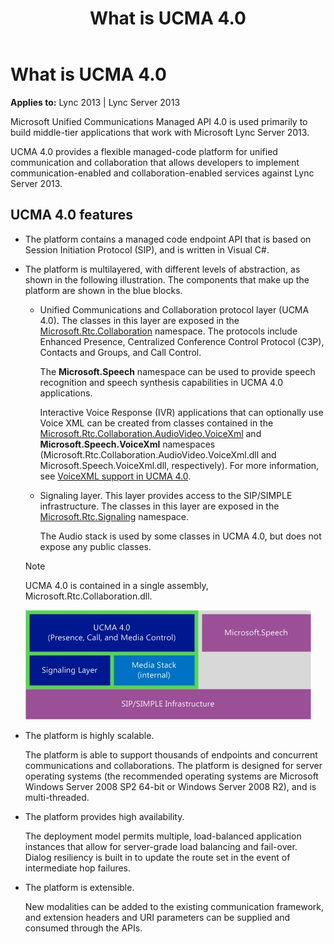 ﻿---
title: What is UCMA 4.0
TOCTitle: What is UCMA 4.0
ms:assetid: ebbfeb40-02ad-4045-bf46-b073406a5c26
ms:mtpsurl: https://msdn.microsoft.com/en-us/library/Dn465943(v=office.15)
ms:contentKeyID: 57102437
ms.date: 07/25/2014
mtps_version: v=office.15
---

# What is UCMA 4.0


**Applies to:** Lync 2013 | Lync Server 2013

Microsoft Unified Communications Managed API 4.0 is used primarily to build middle-tier applications that work with Microsoft Lync Server 2013.

UCMA 4.0 provides a flexible managed-code platform for unified communication and collaboration that allows developers to implement communication-enabled and collaboration-enabled services against Lync Server 2013.

## UCMA 4.0 features

  - The platform contains a managed code endpoint API that is based on Session Initiation Protocol (SIP), and is written in Visual C\#.

  - The platform is multilayered, with different levels of abstraction, as shown in the following illustration. The components that make up the platform are shown in the blue blocks.
    
      - Unified Communications and Collaboration protocol layer (UCMA 4.0). The classes in this layer are exposed in the [Microsoft.Rtc.Collaboration](https://msdn.microsoft.com/en-us/library/hh384297\(v=office.15\)) namespace. The protocols include Enhanced Presence, Centralized Conference Control Protocol (C3P), Contacts and Groups, and Call Control.
        
        The **Microsoft.Speech** namespace can be used to provide speech recognition and speech synthesis capabilities in UCMA 4.0 applications.
        
        Interactive Voice Response (IVR) applications that can optionally use Voice XML can be created from classes contained in the [Microsoft.Rtc.Collaboration.AudioVideo.VoiceXml](https://msdn.microsoft.com/en-us/library/gg452705\(v=office.15\)) and **Microsoft.Speech.VoiceXml** namespaces (Microsoft.Rtc.Collaboration.AudioVideo.VoiceXml.dll and Microsoft.Speech.VoiceXml.dll, respectively). For more information, see [VoiceXML support in UCMA 4.0](voicexml-support-in-ucma-4-0.md).
    
      - Signaling layer. This layer provides access to the SIP/SIMPLE infrastructure. The classes in this layer are exposed in the [Microsoft.Rtc.Signaling](https://msdn.microsoft.com/en-us/library/hh365949\(v=office.15\)) namespace.
        
        The Audio stack is used by some classes in UCMA 4.0, but does not expose any public classes.
    

    > [!NOTE]
    > <P>UCMA 4.0 is contained in a single assembly, Microsoft.Rtc.Collaboration.dll.</P>

    
    ![Platform abstraction layers](images/Dn465943.UCMAOverallArch(Office.15).jpg "Platform abstraction layers")

  - The platform is highly scalable.
    
    The platform is able to support thousands of endpoints and concurrent communications and collaborations. The platform is designed for server operating systems (the recommended operating systems are Microsoft Windows Server 2008 SP2 64-bit or Windows Server 2008 R2), and is multi-threaded.

  - The platform provides high availability.
    
    The deployment model permits multiple, load-balanced application instances that allow for server-grade load balancing and fail-over. Dialog resiliency is built in to update the route set in the event of intermediate hop failures.

  - The platform is extensible.
    
    New modalities can be added to the existing communication framework, and extension headers and URI parameters can be supplied and consumed through the APIs.

